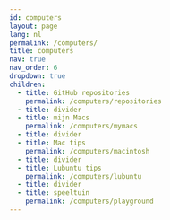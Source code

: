 ```yaml
---
id: computers
layout: page
lang: nl
permalink: /computers/
title: computers
nav: true
nav_order: 6
dropdown: true
children:
  - title: GitHub repositories
    permalink: /computers/repositories
  - title: divider
  - title: mijn Macs
    permalink: /computers/mymacs
  - title: divider
  - title: Mac tips
    permalink: /computers/macintosh
  - title: divider
  - title: Lubuntu tips
    permalink: /computers/lubuntu
  - title: divider
  - title: speeltuin
    permalink: /computers/playground
---
```

